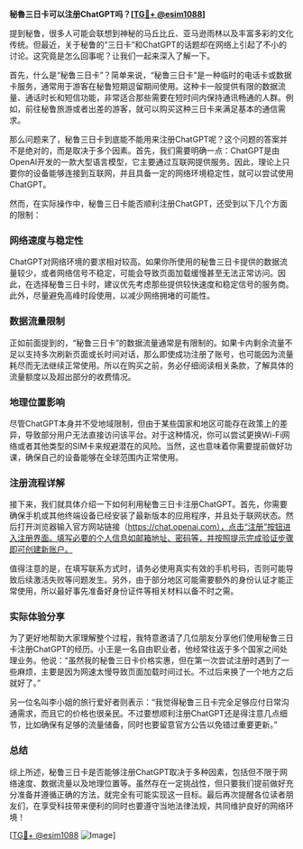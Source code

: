 **秘魯三日卡可以注册ChatGPT吗？[[TG💪+ @esim1088](https://t.me/s/esim1088)]**

提到秘鲁，很多人可能会联想到神秘的马丘比丘、亚马逊雨林以及丰富多彩的文化传统。但最近，关于秘鲁的“三日卡”和ChatGPT的话题却在网络上引起了不小的讨论。这究竟是怎么回事呢？让我们一起来深入了解一下。

首先，什么是“秘鲁三日卡”？简单来说，“秘鲁三日卡”是一种临时的电话卡或数据卡服务，通常用于游客在秘鲁短期逗留期间使用。这种卡一般提供有限的数据流量、通话时长和短信功能，非常适合那些需要在短时间内保持通讯畅通的人群。例如，前往秘鲁旅游或者出差的游客，就可以购买这种三日卡来满足基本的通信需求。

那么问题来了，秘鲁三日卡到底能不能用来注册ChatGPT呢？这个问题的答案并不是绝对的，而是取决于多个因素。首先，我们需要明确一点：ChatGPT是由OpenAI开发的一款大型语言模型，它主要通过互联网提供服务。因此，理论上只要你的设备能够连接到互联网，并且具备一定的网络环境稳定性，就可以尝试使用ChatGPT。

然而，在实际操作中，秘鲁三日卡能否顺利注册ChatGPT，还受到以下几个方面的限制：

### 网络速度与稳定性

ChatGPT对网络环境的要求相对较高。如果你所使用的秘鲁三日卡提供的数据流量较少，或者网络信号不稳定，可能会导致页面加载缓慢甚至无法正常访问。因此，在选择秘鲁三日卡时，建议优先考虑那些提供较快速度和稳定信号的服务商。此外，尽量避免高峰时段使用，以减少网络拥堵的可能性。

### 数据流量限制

正如前面提到的，“秘鲁三日卡”的数据流量通常是有限制的。如果卡内剩余流量不足以支持多次刷新页面或长时间对话，那么即使成功注册了账号，也可能因为流量耗尽而无法继续正常使用。所以在购买之前，务必仔细阅读相关条款，了解具体的流量额度以及超出部分的收费情况。

### 地理位置影响

尽管ChatGPT本身并不受地域限制，但由于某些国家和地区可能存在政策上的差异，导致部分用户无法直接访问该平台。对于这种情况，你可以尝试更换Wi-Fi网络或者其他类型的SIM卡来规避潜在的风险。当然，这也意味着你需要提前做好功课，确保自己的设备能够在全球范围内正常使用。

### 注册流程详解

接下来，我们就具体介绍一下如何利用秘鲁三日卡注册ChatGPT。首先，你需要确保手机或其他终端设备已经安装了最新版本的应用程序，并且处于联网状态。然后打开浏览器输入官方网站链接（https://chat.openai.com），点击“注册”按钮进入注册界面。填写必要的个人信息如邮箱地址、密码等，并按照提示完成验证步骤即可创建新账户。

值得注意的是，在填写联系方式时，请务必使用真实有效的手机号码，否则可能导致后续激活失败等问题发生。另外，由于部分地区可能需要额外的身份认证才能正常使用，所以最好事先准备好身份证件等相关材料以备不时之需。

### 实际体验分享

为了更好地帮助大家理解整个过程，我特意邀请了几位朋友分享他们使用秘鲁三日卡注册ChatGPT的经历。小王是一名自由职业者，他经常往返于多个国家之间处理业务。他说：“虽然我的秘鲁三日卡价格实惠，但在第一次尝试注册时遇到了一些麻烦，主要是因为网速太慢导致页面加载时间过长。不过后来换了一个地方之后就好了。”

另一位名叫李小姐的旅行爱好者则表示：“我觉得秘鲁三日卡完全足够应付日常沟通需求，而且它的价格也很亲民。不过要想顺利注册ChatGPT还是得注意几点细节，比如确保有足够的流量储备，同时也要留意官方公告以免错过重要更新。”

### 总结

综上所述，秘鲁三日卡是否能够注册ChatGPT取决于多种因素，包括但不限于网络速度、数据流量以及地理位置等。虽然存在一定挑战性，但只要我们提前做好充分准备并遵循正确的方法，就完全有可能实现这一目标。最后再次提醒各位读者朋友们，在享受科技带来便利的同时也要遵守当地法律法规，共同维护良好的网络环境！

[[TG💪+ @esim1088](https://t.me/s/esim1088) ![Image](https://i.postimg.cc/4NQfJmqS/Snipaste-2025-05-13-00-14-12.png)]